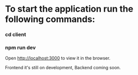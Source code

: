 # To start the application run the following commands:

### cd client
### npm run dev

Open [http://localhost:3000](http://localhost:3000) to view it in the browser.

Frontend it's still on development, Backend coming soon.